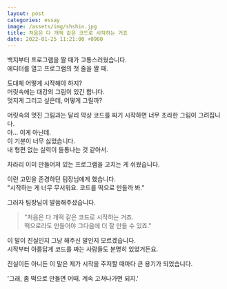 ```yaml
---
layout: post
categories: essay
image: /assets/img/shshin.jpg
title: 처음은 다 개떡 같은 코드로 시작하는 거죠
date: 2022-01-25 11:21:00 +0900
---
```

백지부터 프로그램을 짤 때가 고통스러웠습니다.  
에디터를 열고 프로그램의 첫 줄을 짤 때.

도대체 어떻게 시작해야 하지?  
머릿속에는 대강의 그림이 있긴 합니다.      
멋지게 그리고 싶은데, 어떻게 그릴까?

머릿속의 멋진 그림과는 달리 막상 코드를 짜기 시작하면 너무 초라한 그림이 그려집니다.  
아... 이게 아닌데.  
이 기분이 너무 싫었습니다.  
내 형편 없는 실력이 들통나는 것 같아서.

차라리 이미 만들어져 있는 프로그램을 고치는 게 쉬웠습니다.

이런 고민을 존경하던 팀장님에게 했습니다.  
"시작하는 게 너무 무서워요. 코드를 떡으로 만들까 봐."

그러자 팀장님이 말씀해주셨습니다.  
> "처음은 다 개떡 같은 코드로 시작하는 거죠.  
> 떡으로라도 만들어야 그다음에 더 잘 만들 수 있죠."

이 말이 진실인지 그냥 해주신 말인지 모르겠습니다.  
시작부터 아름답게 코드를 짜는 사람들도 분명히 있었거든요.

진실이든 아니든 이 말은 제가 시작을 주저할 때마다 큰 용기가 되었습니다.

'그래, 좀 떡으로 만들면 어때. 계속 고쳐나가면 되지.'